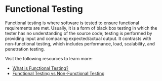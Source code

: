 # Functional Testing

Functional testing is where software is tested to ensure functional requirements are met. Usually, it is a form of black box testing in which the tester has no understanding of the source code; testing is performed by providing input and comparing expected/actual output.
It contrasts with non-functional testing, which includes performance, load, scalability, and penetration testing.

Visit the following resources to learn more:

- [What is Functional Testing?](https://www.guru99.com/functional-testing.html)
- [Functional Testing vs Non-Functional Testing](https://youtu.be/j_79AXkG4PY)
